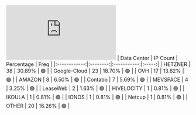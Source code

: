 ![Diagramm](https://github.com/obajay/StateSync-snapshots/blob/main/Projects/BandProtocol/1/README.md)
| Data Center | IP Count | Percentage | Freq |
|:------------:|:--------:|:-----------:|:-----:|
| HETZNER | 38 | 30.89% | 🟢 |
| Google-Cloud | 23 | 18.70% | 🟢 |
| OVH | 17 | 13.82% | 🟢 |
| AMAZON | 8 | 6.50% | 🟢 |
| Contabo | 7 | 5.69% | 🟢 |
| MEVSPACE | 4 | 3.25% | 🟢 |
| LeaseWeb | 2 | 1.63% | 🟢 |
| HIVELOCITY | 1 | 0.81% | 🟢 |
| IKOULA | 1 | 0.81% | 🟢 |
| IONOS | 1 | 0.81% | 🟢 |
| Netcup | 1 | 0.81% | 🟢 |
| OTHER | 20 | 16.26% | 🟢 |